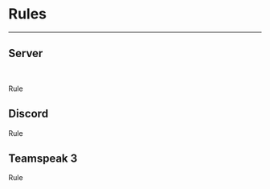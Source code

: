 <h1>Rules</h1>
<hr>
<h2>Server</h2>
<br>
<p>Rule</p>
<h2>Discord</h2>
<p>Rule</p>
<h2>Teamspeak 3</h2>
<p>Rule</p>
